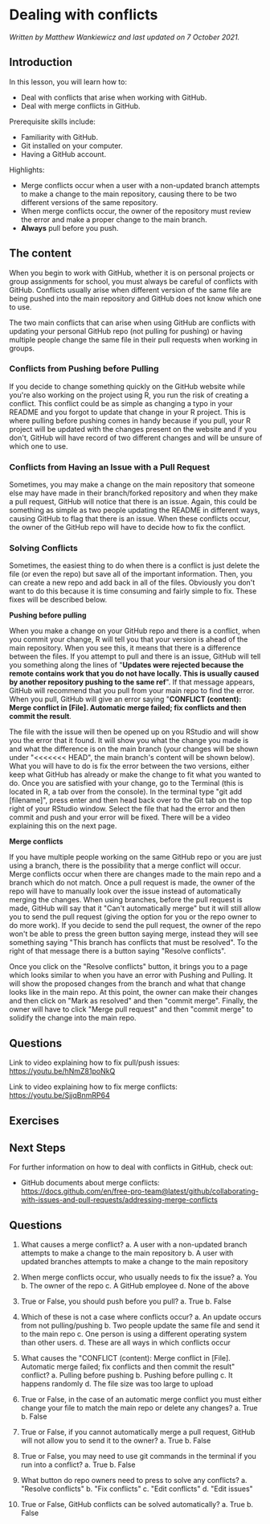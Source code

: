 


# Dealing with conflicts

*Written by Matthew Wankiewicz and last updated on 7 October 2021.*

## Introduction

In this lesson, you will learn how to:

- Deal with conflicts that arise when working with GitHub.
- Deal with merge conflicts in GitHub.

Prerequisite skills include:

- Familiarity with GitHub.
- Git installed on your computer.
- Having a GitHub account.

Highlights:

- Merge conflicts occur when a user with a non-updated branch attempts to make a change to the main repository, causing there to be two different versions of the same repository.
- When merge conflicts occur, the owner of the repository must review the error and make a proper change to the main branch.
- **Always** pull before you push.

## The content

When you begin to work with GitHub, whether it is on personal projects or group assignments for school, you must always be careful of conflicts with GitHub. Conflicts usually arise when different version of the same file are being pushed into the main repository and GitHub does not know which one to use. 

The two main conflicts that can arise when using GitHub are conflicts with updating your personal GitHub repo (not pulling for pushing) or having multiple people change the same file in their pull requests when working in groups.

### Conflicts from Pushing before Pulling

If you decide to change something quickly on the GitHub website while you're also working on the project using R, you run the risk of creating a conflict. This conflict could be as simple as changing a typo in your README and you forgot to update that change in your R project. This is where pulling before pushing comes in handy because if you pull, your R project will be updated with the changes present on the website and if you don't, GitHub will have record of two different changes and will be unsure of which one to use.

### Conflicts from Having an Issue with a Pull Request

Sometimes, you may make a change on the main repository that someone else may have made in their branch/forked repository and when they make a pull request, GitHub will notice that there is an issue. Again, this could be something as simple as two people updating the README in different ways, causing GitHub to flag that there is an issue. When these conflicts occur, the owner of the GitHub repo will have to decide how to fix the conflict.

### Solving Conflicts

Sometimes, the easiest thing to do when there is a conflict is just delete the file (or even the repo) but save all of the important information. Then, you can create a new repo and add back in all of the files. Obviously you don't want to do this because it is time consuming and fairly simple to fix. These fixes will be described below.

**Pushing before pulling**

When you make a change on your GitHub repo and there is a conflict, when you commit your change, R will tell you that your version is ahead of the main repository. When you see this, it means that there is a difference between the files. If you attempt to pull and there is an issue, GitHub will tell you something along the lines of "**Updates were rejected because the remote contains work that you do not have locally. This is usually caused by another repository pushing to the same ref**". If that message appears, GitHub will recommend that you pull from your main repo to find the error. When you pull, GitHub will give an error saying "**CONFLICT (content): Merge conflict in [File]. Automatic merge failed; fix conflicts and then commit the result**. 

The file with the issue will then be opened up on you RStudio and will show you the error that it found. It will show you what the change you made is and what the difference is on the main branch (your changes will be shown under "<<<<<<< HEAD", the main branch's content will be shown below). What you will have to do is fix the error between the two versions, either keep what GitHub has already or make the change to fit what you wanted to do. Once you are satisfied with your change, go to the Terminal (this is located in R, a tab over from the console). In the terminal type "git add [filename]", press enter and then head back over to the Git tab on the top right of your RStudio window. Select the file that had the error and then commit and push and your error will be fixed. There will be a video explaining this on the next page.

**Merge conflicts**

If you have multiple people working on the same GitHub repo or you are just using a branch, there is the possibility that a merge conflict will occur. Merge conflicts occur when there are changes made to the main repo and a branch which do not match. Once a pull request is made, the owner of the repo will have to manually look over the issue instead of automatically merging the changes. When using branches, before the pull request is made, GitHub will say that it "Can't automatically merge" but it will still allow you to send the pull request (giving the option for you or the repo owner to do more work). If you decide to send the pull request, the owner of the repo won't be able to press the green button saying merge, instead they will see something saying "This branch has conflicts that must be resolved". To the right of that message there is a button saying "Resolve conflicts". 

Once you click on the "Resolve conflicts" button, it brings you to a page which looks similar to when you have an error with Pushing and Pulling. It will show the proposed changes from the branch and what that change looks like in the main repo. At this point, the owner can make their changes and then click on "Mark as resolved" and then "commit merge". Finally, the owner will have to click "Merge pull request" and then "commit merge" to solidify the change into the main repo.

## Questions

Link to video explaining how to fix pull/push issues: https://youtu.be/hNmZ81poNkQ

Link to video explaining how to fix merge conflicts: https://youtu.be/SjjqBnmRP64

## Exercises

<!-- ```{r q1Conflicts, echo=FALSE} -->
<!-- question("What should you do to first to avoid conflicts in R?", -->
<!--          answer("Pull then Push", correct = T), -->
<!--          answer("Push then Pull")) -->
<!-- ``` -->

<!-- ```{r q2Conflicts, echo=FALSE} -->
<!-- order <- c("Make changes in R", "Stage the changes", "Commit the changes",  -->
<!--            "Pull from your main branch", "Push the changes to your main branch") -->
<!-- question_rank("What is the proper order to change your GitHub repo from R", -->
<!--               answer(order, correct = TRUE), -->
<!--               answer(rev(order), correct = FALSE, message = "Wrong direction!"), -->
<!--               allow_retry = TRUE) -->
<!-- ``` -->

<!-- ```{r q3Conflicts, echo=FALSE} -->
<!-- question( -->
<!--   "What is the command you should write in Terminal when you encounter a conflict?", -->
<!--   answer("git add [filename]", correct = TRUE), -->
<!--   answer("git remove [filename]"), -->
<!--   answer("git replace [filename]"), -->
<!--   answer("git rid of [filename]") -->
<!-- ) -->
<!-- ``` -->

<!-- ```{r q4Conflicts, echo=FALSE} -->
<!-- error <- c("After error message, pull from the main repo", "Open up the file with the issue", -->
<!--            "Edit the error", "Use the 'git add' command", "Commit the change",  -->
<!--            "Pull from the main repo", "Push the changes to the main repo") -->
<!-- question_rank( -->
<!--   "When you encounter a conflict, what should you do?",  -->
<!--   answer(error, correct = TRUE), -->
<!--   answer(rev(error), correct = FALSE, message = "Wrong direction!"), -->
<!--   allow_retry = TRUE) -->
<!-- ``` -->

<!-- ```{r q5Conflicts, echo=FALSE} -->
<!-- question( -->
<!--   "True or false, merge conflicts occur when there are different commits for the same file?", -->
<!--   answer("TRUE", -->
<!--          correct = TRUE), -->
<!--   answer("FALSE") -->
<!-- ) -->
<!-- ``` -->


## Next Steps

For further information on how to deal with conflicts in GitHub, check out:

- GitHub documents about merge conflicts: https://docs.github.com/en/free-pro-team@latest/github/collaborating-with-issues-and-pull-requests/addressing-merge-conflicts



## Questions

1. What causes a merge conflict?
  a.  A user with a non-updated branch attempts to make a change to the main repository
  b. A user with updated branches attempts to make a change to the main repository

2. When merge conflicts occur, who usually needs to fix the issue?
  a. You
  b.  The owner of the repo
  c. A GitHub employee
  d. None of the above
  
3. True or False, you should push before you pull?
  a. True
  b.  False
  
4. Which of these is not a case where conflicts occur?
  a. An update occurs from not pulling/pushing
  b. Two people update the same file and send it to the main repo
  c.  One person is using a different operating system than other users.
  d. These are all ways in which conflicts occur

5. What causes the "CONFLICT (content): Merge conflict in [File]. Automatic merge failed; fix conflicts and then commit the result" conflict?
  a. Pulling before pushing
  b.  Pushing before pulling
  c. It happens randomly
  d. The file size was too large to upload
  
6. True or False, in the case of an automatic merge conflict you must either change your file to match the main repo or delete any changes?
  a.  True
  b. False

7. True or False, if you cannot automatically merge a pull request, GitHub will not allow you to send it to the owner?
  a. True
  b.  False
  
8. True or False, you may need to use git commands in the terminal if you run into a conflict?
  a.  True
  b. False
  
9. What button do repo owners need to press to solve any conflicts?
  a.  "Resolve conflicts"
  b. "Fix conflicts"
  c. "Edit conflicts"
  d. "Edit issues"
  
10. True or False, GitHub conflicts can be solved automatically?
  a. True
  b.  False





















